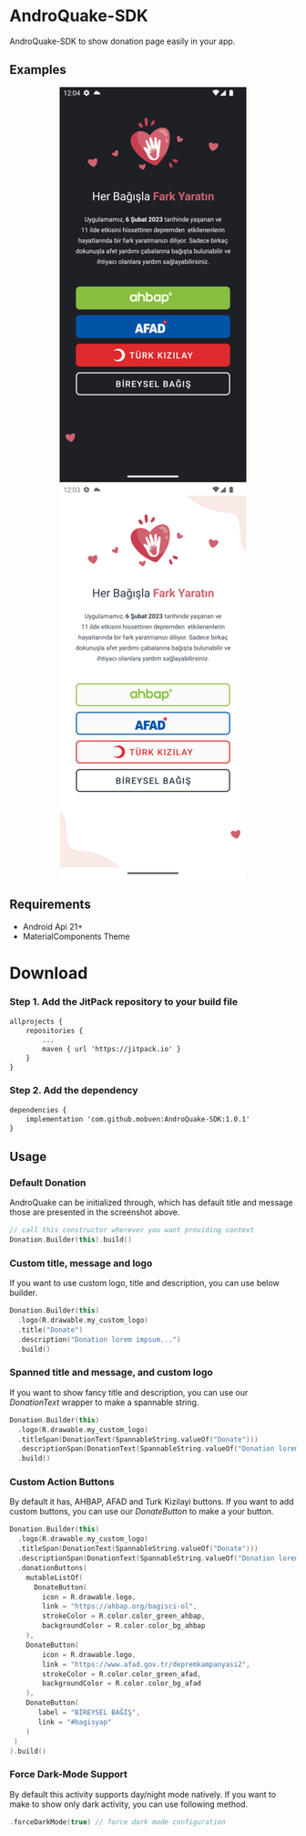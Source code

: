 # AndroQuake-SDK
AndroQuake-SDK to show donation page easily in your app.

## Examples
<p align="center">
  <img alt="UI" src="Docs/dark.png" width="328" height="692">
  <img alt="UI" src="Docs/light.png" width="328" height="692">
</p>

## Requirements
* Android Api 21+
* MaterialComponents Theme

# Download

### Step 1. Add the JitPack repository to your build file

```
allprojects {
    repositories {
	    ...
	    maven { url 'https://jitpack.io' }
	}
}

```

### Step 2. Add the dependency

```
dependencies {
    implementation 'com.github.mobven:AndroQuake-SDK:1.0.1'
}
```

## Usage
### Default Donation
AndroQuake can be initialized through, which has default title and message those are presented in the screenshot above.
```kotlin
// call this constructor wherever you want providing context
Donation.Builder(this).build()
```

### Custom title, message and logo
If you want to use custom logo, title and description, you can use below builder.
```kotlin 
Donation.Builder(this)
  .logo(R.drawable.my_custom_logo)
  .title("Donate")
  .description("Donation lorem impsum...")
  .build()
```


### Spanned title and message, and custom logo
If you want to show fancy title and description, you can use our *DonationText* wrapper to make a spannable string.
```kotlin    
Donation.Builder(this)
  .logo(R.drawable.my_custom_logo)
  .titleSpan(DonationText(SpannableString.valueOf("Donate")))
  .descriptionSpan(DonationText(SpannableString.valueOf("Donation lorem impsum...")))
  .build()
```

### Custom Action Buttons
By default it has, AHBAP, AFAD and Turk Kizilayi buttons. If you want to add custom buttons, you can use our *DonateButton* to make a your button.
```kotlin
Donation.Builder(this)
  .logo(R.drawable.my_custom_logo)
  .titleSpan(DonationText(SpannableString.valueOf("Donate")))
  .descriptionSpan(DonationText(SpannableString.valueOf("Donation lorem impsum...")))
  .donationButtons(
    mutableListOf(
      DonateButton(
        icon = R.drawable.logo,
        link = "https://ahbap.org/bagisci-ol",
        strokeColor = R.color.color_green_ahbap,
        backgroundColor = R.color.color_bg_ahbap
    ),
    DonateButton(
        icon = R.drawable.logo,
        link = "https://www.afad.gov.tr/depremkampanyasi2",
        strokeColor = R.color.color_green_afad,
        backgroundColor = R.color.color_bg_afad
    ),
    DonateButton(
       label = "BİREYSEL BAĞIŞ",
       link = "#bagisyap"
    )
 )
).build()
```

### Force Dark-Mode Support

By default this activity supports day/night mode natively. If you want to make to show only dark activity, you can use following method.

```kotlin
.forceDarkMode(true) // force dark mode configuration
```

